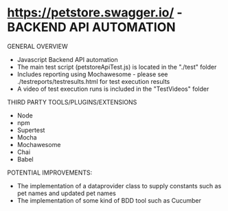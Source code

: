 # https://petstore.swagger.io/ - BACKEND API AUTOMATION

GENERAL OVERVIEW
* Javascript Backend API automation
* The main test script (petstoreApiTest.js) is located in the "./test" folder
* Includes reporting using Mochawesome - please see ./testreports/testresults.html for test execution results
* A video of test execution runs is included in the "TestVideos" folder 

THIRD PARTY TOOLS/PLUGINS/EXTENSIONS
* Node
* npm
* Supertest
* Mocha
* Mochawesome
* Chai
* Babel

POTENTIAL IMPROVEMENTS:
* The implementation of a dataprovider class to supply constants such as pet names and updated pet names
* The implementation of some kind of BDD tool such as Cucumber
